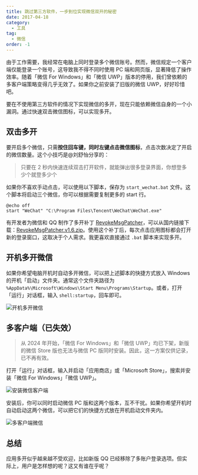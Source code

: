 ```yaml
---
title: 跳过第三方软件，一步到位实现微信双开的秘密
date: 2017-04-18
category:
  - 工具
tag:
  - 微信
order: -1
---
```


由于工作需要，我经常在电脑上同时登录多个微信账号。然而，微信规定一个客户端仅能登录一个账号，这导致我不得不同时使用 PC 端和网页版，显著降低了操作效率。随着「微信 For Windows」和「微信 UWP」版本的停用，我们曾依赖的多客户端策略变得几乎无效了。如果你之前安装了旧版的微信 UWP，好好珍惜吧。

要在不使用第三方软件的情况下实现微信的多开，现在只能依赖微信自身的一个小漏洞。通过快速双击微信图标，可以实现多开。

## 双击多开

要开启多个微信，只需**按住回车键，同时左键点击微信图标**，点击次数决定了开启的微信数量。这个小技巧是@刘舒怡分享的：

> 只要在 2 秒内快速连续双击打开软件，就能弹出很多登录界面，你想登多少个就登多少个

如果你不喜欢手动点击，可以使用以下脚本，保存为 `start_wechat.bat` 文件。这个脚本将启动三个微信，你可以根据需要复制更多的 start 行。

```shell
@echo off
start "WeChat" "C:\Program Files\Tencent\WeChat\WeChat.exe"
```

有开发者为微信和 QQ 制作了多开补丁 [RevokeMsgPatcher](https://github.com/huiyadanli/RevokeMsgPatcher)，可以从国内链接下载：[RevokeMsgPatcher.v1.6.zip](https://wwva.lanzouq.com/irUIX187hz3c)。使用这个补丁后，每次点击应用图标都会打开新的登录窗口，这取决于个人需求。我更喜欢直接通过 `.bat` 脚本来实现多开。

## 开机多开微信

如果你希望电脑开机时自动多开微信，可以把上述脚本的快捷方式放入 Windows 的开机「启动」文件夹。通常这个文件夹路径为 `%AppData%\Microsoft\Windows\Start Menu\Programs\Startup`。或者，打开「运行」对话框，输入 `shell:startup`，回车即可。

![开机多开微信](https://img.newzone.top/2022-05-06-04-23-49.png?imageMogr2/format/webp)

## 多客户端（已失效）

> 从 2024 年开始，「微信 For Windows」和「微信 UWP」均已下架，新版的微信 Store 版也无法与微信 PC 版同时安装。因此，这一方案仅供记录，已不再有效。

打开「运行」对话框，输入并启动「应用商店」或「Microsoft Store」，搜索并安装「微信 For Windows」「微信 UWP」。

![安装微信客户端](https://img.newzone.top/2022-05-06-04-21-30.png?imageMogr2/format/webp)

安装后，你可以同时启动微信 PC 版和这两个版本，互不干扰。如果你希望开机时自动启动这两个微信，可以把它们的快捷方式放在开机启动文件夹内。

![多客户端微信](https://img.newzone.top/2022-05-06-04-21-40.png?imageMogr2/format/webp)

## 总结

应用多开似乎越来越不受欢迎，比如新版 QQ 已经移除了多账户登录选项。但实际上，用户是怎样想的呢？这又有谁在乎呢？
